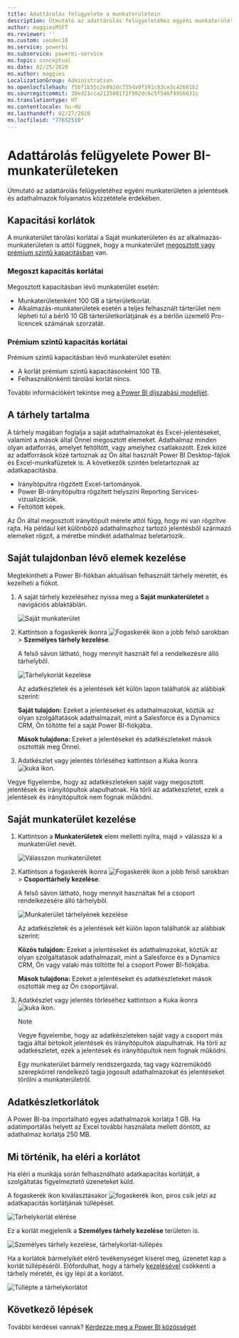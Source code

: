 ```yaml
---
title: Adattárolás felügyelete a munkaterületein
description: Útmutató az adattárolás felügyeletéhez egyéni munkaterületen a jelentések és adathalmazok folyamatos közzététele érdekében.
author: maggiesMSFT
ms.reviewer: ''
ms.custom: seodec18
ms.service: powerbi
ms.subservice: powerbi-service
ms.topic: conceptual
ms.date: 02/25/2020
ms.author: maggies
LocalizationGroup: Administration
ms.openlocfilehash: f5bf1b55c2e092dc755da9f391c83ce3c42661b2
ms.sourcegitcommit: 30ed21cca2125001f2f992dc6c5f546f4956631c
ms.translationtype: HT
ms.contentlocale: hu-HU
ms.lasthandoff: 02/27/2020
ms.locfileid: "77652519"
---
```

# <a name="manage-data-storage-in-power-bi-workspaces"></a>Adattárolás felügyelete Power BI-munkaterületeken

Útmutató az adattárolás felügyeletéhez egyéni munkaterületen a jelentések és adathalmazok folyamatos közzététele érdekében.

## <a name="capacity-limits"></a>Kapacitási korlátok

A munkaterület tárolási korlátai a Saját munkaterületen és az alkalmazás-munkaterületen is attól függnek, hogy a munkaterület [megosztott vagy prémium szintű kapacitásban](service-basic-concepts.md#capacities) van.

### <a name="shared-capacity-limits"></a>Megoszt kapacitás korlátai
Megosztott kapacitásban lévő munkaterület esetén: 

- Munkaterületenként 100 GB a tárterületkorlát.
- Alkalmazás-munkaterületek esetén a teljes felhasznált tárterület nem lépheti túl a bérlő 10 GB tárterületkorlátjának és a bérlőn üzemelő Pro-licencek számának szorzatát.

### <a name="premium-capacity-limits"></a>Prémium szintű kapacitás korlátai
Prémium szintű kapacitásban lévő munkaterület esetén:
- A korlát prémium szintű kapacitásonként 100 TB.
- Felhasználónkénti tárolási korlát nincs.

További információkért tekintse meg [a Power BI díjszabási modelljét](https://powerbi.microsoft.com/pricing).

## <a name="whats-included-in-storage"></a>A tárhely tartalma

A tárhely magában foglalja a saját adathalmazokat és Excel-jelentéseket, valamint a mások által Önnel megosztott elemeket. Adathalmaz minden olyan adatforrás, amelyet feltöltött, vagy amelyhez csatlakozott. Ezek közé az adatforrások közé tartoznak az Ön által használt Power BI Desktop-fájlok és Excel-munkafüzetek is. A következők szintén beletartoznak az adatkapacitásba.

* Irányítópultra rögzített Excel-tartományok.
* Power BI-irányítópultra rögzített helyszíni Reporting Services-vizualizációk.
* Feltöltött képek.

Az Ön által megosztott irányítópult mérete attól függ, hogy mi van rögzítve rajta. Ha például két különböző adathalmazhoz tartozó jelentésből származó elemeket rögzít, a méretbe mindkét adathalmaz beletartozik.

<a name="manage"/>

## <a name="manage-items-you-own"></a>Saját tulajdonban lévő elemek kezelése

Megtekintheti a Power BI-fiókban aktuálisan felhasznált tárhely méretét, és kezelheti a fiókot.

1. A saját tárhely kezeléséhez nyissa meg a **Saját munkaterületet** a navigációs ablaktáblán.
   
    ![Saját munkaterület](media/service-admin-manage-your-data-storage-in-power-bi/pbi_myworkspace.png)

2. Kattintson a fogaskerék ikonra ![Fogaskerék ikon](media/service-admin-manage-your-data-storage-in-power-bi/pbi_gearicon.png) a jobb felső sarokban \> **Személyes tárhely kezelése**.
   
    A felső sávon látható, hogy mennyit használt fel a rendelkezésre álló tárhelyből.
   
    ![Tárhelykorlát kezelése](media/service-admin-manage-your-data-storage-in-power-bi/pbi_persnlstorage.png)
   
    Az adatkészletek és a jelentések két külön lapon találhatók az alábbiak szerint:
   
    **Saját tulajdon:** Ezeket a jelentéseket és adathalmazokat, köztük az olyan szolgáltatások adathalmazait, mint a Salesforce és a Dynamics CRM, Ön töltötte fel a saját Power BI-fiókjába.  

    **Mások tulajdona:** Ezeket a jelentéseket és adatkészleteket mások osztották meg Önnel.
1. Adatkészlet vagy jelentés törléséhez kattintson a Kuka ikonra ![kuka ikon](media/service-admin-manage-your-data-storage-in-power-bi/pbi_deleteicon.png).

Vegye figyelembe, hogy az adatkészleteken saját vagy megosztott jelentések és irányítópultok alapulhatnak. Ha törli az adatkészletet, ezek a jelentések és irányítópultok nem fognak működni.

## <a name="manage-your-workspace"></a>Saját munkaterület kezelése
1. Kattintson a **Munkaterületek** elem melletti nyílra, majd \> válassza ki a munkaterület nevét.
   
    ![Válasszon munkaterületet](media/service-admin-manage-your-data-storage-in-power-bi/pbi_groupworkspaces.png)
2. Kattintson a fogaskerék ikonra ![Fogaskerék ikon](media/service-admin-manage-your-data-storage-in-power-bi/pbi_gearicon.png) a jobb felső sarokban \> **Csoporttárhely kezelése**.
   
    A felső sávon látható, hogy mennyit használtak fel a csoport rendelkezésére álló tárhelyből.
   
    ![Munkaterület tárhelyének kezelése](media/service-admin-manage-your-data-storage-in-power-bi/pbi_groupstorage.png)
   
    Az adatkészletek és a jelentések két külön lapon találhatók az alábbiak szerint:
   
    **Közös tulajdon:** Ezeket a jelentéseket és adathalmazokat, köztük az olyan szolgáltatások adathalmazait, mint a Salesforce és a Dynamics CRM, Ön vagy valaki más töltötte fel a csoport Power BI-fiókjába.

    **Mások tulajdona:** Ezeket a jelentéseket és adatkészleteket mások osztották meg az Ön csoportjával.

3. Adatkészlet vagy jelentés törléséhez kattintson a Kuka ikonra ![kuka ikon](media/service-admin-manage-your-data-storage-in-power-bi/pbi_deleteicon.png).
   
   > [!NOTE]
   > Vegye figyelembe, hogy az adatkészleteken saját vagy a csoport más tagja által birtokolt jelentések és irányítópultok alapulhatnak. Ha törli az adatkészletet, ezek a jelentések és irányítópultok nem fognak működni.
   
   Egy munkaterület bármely rendszergazda, tag vagy közreműködő szerepkörrel rendelkező tagja jogosult adathalmazokat és jelentéseket törölni a munkaterületről.

## <a name="dataset-limits"></a>Adatkészletkorlátok
A Power BI-ba importálható egyes adathalmazok korlátja 1 GB. Ha adatimportálás helyett az Excel további használata mellett döntött, az adathalmaz korlátja 250 MB.

## <a name="what-happens-when-you-reach-a-limit"></a>Mi történik, ha eléri a korlátot
Ha eléri a munkája során felhasználható adatkapacitás korlátját, a szolgáltatás figyelmeztető üzeneteket küld. 

A fogaskerék ikon kiválasztásakor ![fogaskerék ikon](media/service-admin-manage-your-data-storage-in-power-bi/pbi_gearicon.png), piros csík jelzi az adatkapacitás korlátjának túllépését.

![Tárhelykorlát elérése](media/service-admin-manage-your-data-storage-in-power-bi/manage-storage-limit.png)

Ez a korlát megjelenik a **Személyes tárhely kezelése** területen is.

 ![Személyes tárhely kezelése, tárhelykorlát-túllépés](media/service-admin-manage-your-data-storage-in-power-bi/manage-storage-limit2.png)

 Ha a korlátok bármelyikét elérő tevékenységet kísérel meg, üzenetet kap a korlát túllépéséről. Előfordulhat, hogy a tárhely [kezelésével](#manage) csökkenti a tárhely méretét, és így lépi át a korlátot.

 ![Túllépte a tárhelykorlátot](media/service-admin-manage-your-data-storage-in-power-bi/powerbi-pro-over-limit.png)

 ## <a name="next-steps"></a>Következő lépések

 További kérdései vannak? [Kérdezze meg a Power BI közösségét](https://community.powerbi.com/)

